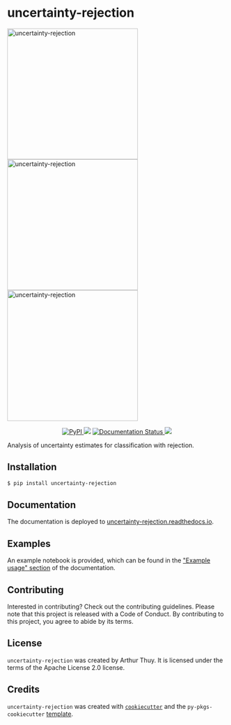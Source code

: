 # uncertainty-rejection

<img src="https://drive.google.com/uc?export=download&id=1No_vocrpbVHNGP0DeyIGKYEujd-s5URR" alt="uncertainty-rejection" height="300"/>
<img src="https://drive.google.com/file/d/1No_vocrpbVHNGP0DeyIGKYEujd-s5URR/view?usp=sharing" alt="uncertainty-rejection" height="300"/>
<img src="https://postimg.cc/2q2hpg9X" alt="uncertainty-rejection" height="300"/>

<p align="center">
<a href="https://pypi.org/project/uncertainty-rejection/">
        <img alt="PyPI" src="https://img.shields.io/pypi/v/uncertainty_rejection">
    </a>
<img src="https://github.com/arthur-thuy/uncertainty-rejection/actions/workflows/ci-cd.yml/badge.svg" />
<a href='https://uncertainty-rejection.readthedocs.io/en/latest/'>
        <img src='https://img.shields.io/readthedocs/uncertainty-rejection' alt='Documentation Status' />
    </a>
<a href="https://codecov.io/gh/arthur-thuy/uncertainty-rejection" > 
 <img src="https://codecov.io/gh/arthur-thuy/uncertainty-rejection/branch/main/graph/badge.svg?token=QQ7U6XO64X"/> 
 </a>
</p>

Analysis of uncertainty estimates for classification with rejection.

## Installation

```bash
$ pip install uncertainty-rejection
```

## Documentation

The documentation is deployed to [uncertainty-rejection.readthedocs.io](http://uncertainty-rejection.readthedocs.io/).

## Examples

An example notebook is provided, which can be found in the ["Example usage" section](https://uncertainty-rejection.readthedocs.io/en/latest/example.html) of the documentation.

## Contributing

Interested in contributing? Check out the contributing guidelines. Please note that this project is released with a Code of Conduct. By contributing to this project, you agree to abide by its terms.

## License

`uncertainty-rejection` was created by Arthur Thuy. It is licensed under the terms of the Apache License 2.0 license.

## Credits

`uncertainty-rejection` was created with [`cookiecutter`](https://cookiecutter.readthedocs.io/en/latest/) and the `py-pkgs-cookiecutter` [template](https://github.com/py-pkgs/py-pkgs-cookiecutter).
